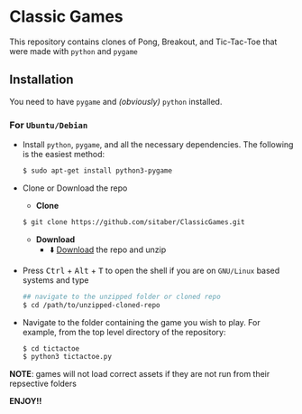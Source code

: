 # Classic Games

This repository contains clones of Pong, Breakout, and Tic-Tac-Toe that were made with `python` and `pygame`

## Installation
You need to have `pygame` and _(obviously)_ `python` installed. 

### For `Ubuntu/Debian`
- Install `python`, `pygame`, and all the necessary dependencies. The following is the easiest method:
  ```bash
  $ sudo apt-get install python3-pygame
  ```
- Clone or Download the repo
    - __Clone__
    ```bash
    $ git clone https://github.com/sitaber/ClassicGames.git 
    ```
    - __Download__
        - :arrow_down: [Download](https://github.com/sitaber/ClassicGames/archive/refs/heads/main.zip) the repo and unzip
        
- Press <kbd>Ctrl</kbd> + <kbd>Alt</kbd> + <kbd>T</kbd> to open the shell if you are on `GNU/Linux` based systems and type
  ```bash
  ## navigate to the unzipped folder or cloned repo
  $ cd /path/to/unzipped-cloned-repo
  ```
- Navigate to the folder containing the game you wish to play. For example, from the top level directory of the repository:
  ```bash
  $ cd tictactoe
  $ python3 tictactoe.py
  ```
__NOTE__: games will not load correct assets if they are not run from their repsective folders

__ENJOY!!__
